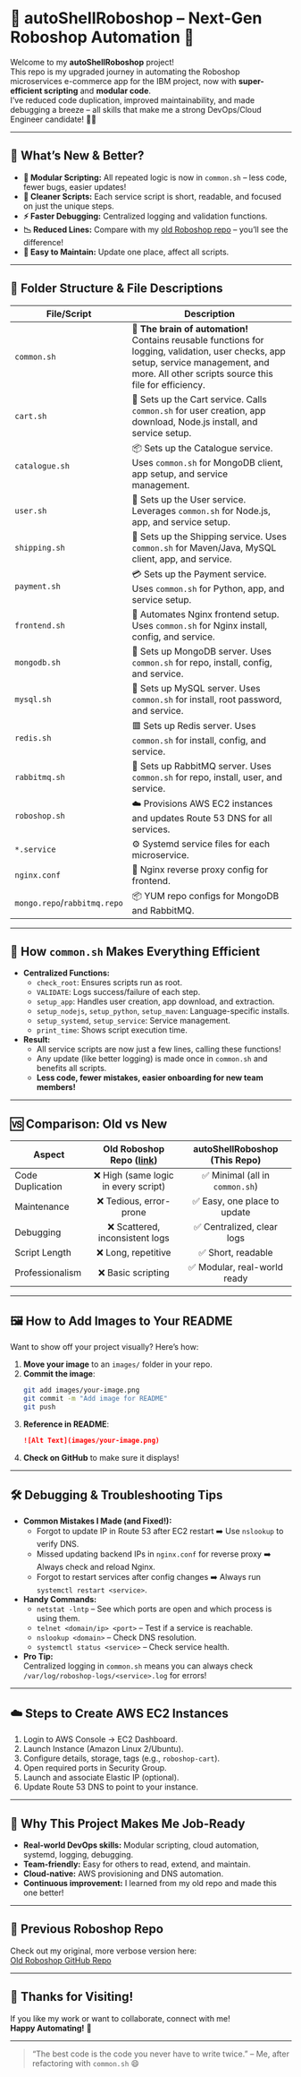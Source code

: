 # 🤖 autoShellRoboshop – Next-Gen Roboshop Automation 🚀

Welcome to my **autoShellRoboshop** project!  
This repo is my upgraded journey in automating the Roboshop microservices e-commerce app for the IBM project, now with **super-efficient scripting** and **modular code**.  
I’ve reduced code duplication, improved maintainability, and made debugging a breeze – all skills that make me a strong DevOps/Cloud Engineer candidate! 💼✨

---

## 🌟 What’s New & Better?

- **🧩 Modular Scripting:** All repeated logic is now in `common.sh` – less code, fewer bugs, easier updates!
- **📝 Cleaner Scripts:** Each service script is short, readable, and focused on just the unique steps.
- **⚡ Faster Debugging:** Centralized logging and validation functions.
- **📉 Reduced Lines:** Compare with my [old Roboshop repo](https://github.com/your-old-roboshop-link) – you’ll see the difference!
- **🎨 Easy to Maintain:** Update one place, affect all scripts.

---

## 📁 Folder Structure & File Descriptions

| File/Script         | Description                                                                                   |
|---------------------|----------------------------------------------------------------------------------------------|
| `common.sh`         | 🧠 **The brain of automation!** Contains reusable functions for logging, validation, user checks, app setup, service management, and more. All other scripts source this file for efficiency. |
| `cart.sh`           | 🛒 Sets up the Cart service. Calls `common.sh` for user creation, app download, Node.js install, and service setup. |
| `catalogue.sh`      | 📦 Sets up the Catalogue service. Uses `common.sh` for MongoDB client, app setup, and service management. |
| `user.sh`           | 👤 Sets up the User service. Leverages `common.sh` for Node.js, app, and service setup.      |
| `shipping.sh`       | 🚚 Sets up the Shipping service. Uses `common.sh` for Maven/Java, MySQL client, app, and service. |
| `payment.sh`        | 💳 Sets up the Payment service. Uses `common.sh` for Python, app, and service setup.         |
| `frontend.sh`       | 🎨 Automates Nginx frontend setup. Uses `common.sh` for Nginx install, config, and service.  |
| `mongodb.sh`        | 🍃 Sets up MongoDB server. Uses `common.sh` for repo, install, config, and service.          |
| `mysql.sh`          | 🐬 Sets up MySQL server. Uses `common.sh` for install, root password, and service.           |
| `redis.sh`          | 🟥 Sets up Redis server. Uses `common.sh` for install, config, and service.                  |
| `rabbitmq.sh`       | 🐇 Sets up RabbitMQ server. Uses `common.sh` for repo, install, user, and service.           |
| `roboshop.sh`       | ☁️ Provisions AWS EC2 instances and updates Route 53 DNS for all services.                   |
| `*.service`         | ⚙️ Systemd service files for each microservice.                                              |
| `nginx.conf`        | 🔁 Nginx reverse proxy config for frontend.                                                   |
| `mongo.repo`/`rabbitmq.repo` | 📦 YUM repo configs for MongoDB and RabbitMQ.                                       |

---

## 🧠 How `common.sh` Makes Everything Efficient

- **Centralized Functions:**  
  - `check_root`: Ensures scripts run as root.
  - `VALIDATE`: Logs success/failure of each step.
  - `setup_app`: Handles user creation, app download, and extraction.
  - `setup_nodejs`, `setup_python`, `setup_maven`: Language-specific installs.
  - `setup_systemd`, `setup_service`: Service management.
  - `print_time`: Shows script execution time.
- **Result:**  
  - All service scripts are now just a few lines, calling these functions!
  - Any update (like better logging) is made once in `common.sh` and benefits all scripts.
  - **Less code, fewer mistakes, easier onboarding for new team members!**

---

## 🆚 Comparison: Old vs New

| Aspect         | Old Roboshop Repo ([link](https://github.com/your-old-roboshop-link)) | autoShellRoboshop (This Repo) |
|----------------|:---------------------------------------------------------------------:|:-----------------------------:|
| Code Duplication | ❌ High (same logic in every script)                                | ✅ Minimal (all in `common.sh`)|
| Maintenance     | ❌ Tedious, error-prone                                               | ✅ Easy, one place to update   |
| Debugging       | ❌ Scattered, inconsistent logs                                       | ✅ Centralized, clear logs     |
| Script Length   | ❌ Long, repetitive                                                   | ✅ Short, readable             |
| Professionalism | ❌ Basic scripting                                                    | ✅ Modular, real-world ready   |

---

## 🖼️ How to Add Images to Your README

Want to show off your project visually? Here’s how:

1. **Move your image** to an `images/` folder in your repo.
2. **Commit the image**:
   ```bash
   git add images/your-image.png
   git commit -m "Add image for README"
   git push
   ```
3. **Reference in README**:
   ```markdown
   ![Alt Text](images/your-image.png)
   ```
4. **Check on GitHub** to make sure it displays!

---

## 🛠️ Debugging & Troubleshooting Tips

- **Common Mistakes I Made (and Fixed!):**
  - Forgot to update IP in Route 53 after EC2 restart ➡️ Use `nslookup` to verify DNS.
  - Missed updating backend IPs in `nginx.conf` for reverse proxy ➡️ Always check and reload Nginx.
  - Forgot to restart services after config changes ➡️ Always run `systemctl restart <service>`.
- **Handy Commands:**
  - `netstat -lntp` – See which ports are open and which process is using them.
  - `telnet <domain/ip> <port>` – Test if a service is reachable.
  - `nslookup <domain>` – Check DNS resolution.
  - `systemctl status <service>` – Check service health.
- **Pro Tip:**  
  Centralized logging in `common.sh` means you can always check `/var/log/roboshop-logs/<service>.log` for errors!

---

## ☁️ Steps to Create AWS EC2 Instances

1. Login to AWS Console → EC2 Dashboard.
2. Launch Instance (Amazon Linux 2/Ubuntu).
3. Configure details, storage, tags (e.g., `roboshop-cart`).
4. Open required ports in Security Group.
5. Launch and associate Elastic IP (optional).
6. Update Route 53 DNS to point to your instance.

---

## 🎉 Why This Project Makes Me Job-Ready

- **Real-world DevOps skills:** Modular scripting, cloud automation, systemd, logging, debugging.
- **Team-friendly:** Easy for others to read, extend, and maintain.
- **Cloud-native:** AWS provisioning and DNS automation.
- **Continuous improvement:** I learned from my old repo and made this one better!

---

## 🔗 Previous Roboshop Repo

Check out my original, more verbose version here:  
[Old Roboshop GitHub Repo](https://github.com/your-old-roboshop-link)

---

## 🙌 Thanks for Visiting!

If you like my work or want to collaborate, connect with me!  
**Happy Automating!** 🚀

---

> “The best code is the code you never have to write twice.” – Me, after refactoring with `common.sh` 😄
